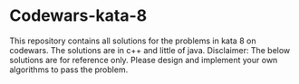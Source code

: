 # Codewars-kata-8

This repository contains all solutions for the problems in kata 8 on codewars. 
The solutions are in c++ and little of java.
Disclaimer: The below solutions are for reference only. Please design and implement your own algorithms to pass the problem.
